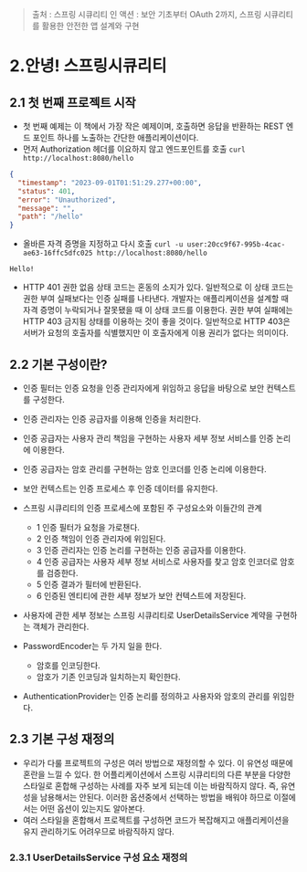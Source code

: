 > 출처 : 스프링 시큐리티 인 액션 : 보안 기초부터 OAuth 2까지, 스프링 시큐리티를 활용한 안전한 앱 설계와 구현

# 2.안녕! 스프링시큐리티
## 2.1 첫 번째 프로젝트 시작
- 첫 번째 예제는 이 책에서 가장 작은 예제이며, 호출하면 응답을 반환하는 REST 엔드 포인트 하나를 노출하는 간단한 애플리케이션이다.
- 먼저 Authorization 헤더를 이요하지 않고 엔드포인트를 호출 `curl http://localhost:8080/hello`
```json
{
  "timestamp": "2023-09-01T01:51:29.277+00:00",
  "status": 401,
  "error": "Unauthorized",
  "message": "",
  "path": "/hello"
}
```
- 올바른 자격 증명을 지정하고 다시 호출 `curl -u user:20cc9f67-995b-4cac-ae63-16ffc5dfc025 http://localhost:8080/hello`
```
Hello!
```
- HTTP 401 권한 없음 상태 코드는 혼동의 소지가 있다. 일반적으로 이 상태 코드는 권한 부여 실패보다는 인증 실패를 나타낸다.
개발자는 애플리케이션을 설계할 때 자격 증명이 누락되거나 잘못됐을 때 이 상태 코드를 이용한다. 권한 부여 실패에는 HTTP 403
금지됨 상태를 이용하는 것이 좋을 것이다. 일반적으로 HTTP 403은 서버가 요청의 호출자를 식별했지만 이 호출자에게 이용 권리가 없다는 의미이다.

## 2.2 기본 구성이란?
- 인증 필터는 인증 요청을 인증 관리자에게 위임하고 응답을 바탕으로 보안 컨텍스트를 구성한다.
- 인증 관리자는 인증 공급자를 이용해 인증을 처리한다.
- 인증 공급자는 사용자 관리 책임을 구현하는 사용자 세부 정보 서비스를 인증 논리에 이용한다.
- 인증 공급자는 암호 관리를 구현하는 암호 인코더를 인증 논리에 이용한다.
- 보안 컨텍스트는 인증 프로세스 후 인증 데이터를 유지한다.

- 스프링 시큐리티의 인증 프로세스에 포함된 주 구성요소와 이들간의 관계
  * 1 인증 필터가 요청을 가로챈다.
  * 2 인증 책임이 인증 관리자에 위임된다.
  * 3 인증 관리자는 인증 논리를 구현하는 인증 공급자를 이용한다.
  * 4 인증 공급자는 사용자 세부 정보 서비스로 사용자를 찾고 암호 인코더로 암호를 검증한다.
  * 5 인증 결과가 필터에 반환된다.
  * 6 인증된 엔티티에 관한 세부 정보가 보안 컨텍스트에 저장된다.

- 사용자에 관한 세부 정보는 스프링 시큐리티로 UserDetailsService 계약을 구현하는 객체가 관리한다.
- PasswordEncoder는 두 가지 일을 한다.
  * 암호를 인코딩한다.
  * 암호가 기존 인코딩과 일치하는지 확인한다.
- AuthenticationProvider는 인증 논리를 정의하고 사용자와 암호의 관리를 위임한다.

## 2.3 기본 구성 재정의
- 우리가 다룰 프로젝트의 구성은 여러 방법으로 재정의할 수 있다. 이 유연성 때문에 혼란을 느낄 수 있다.
한 어플리케이션에서 스프링 시큐리티의 다른 부분을 다양한 스타일로 혼합해 구성하는 사례를 자주 보게 되는데 이는
바람직하지 않다. 즉, 유연성을 남용해서는 안된다. 이러한 옵션중에서 선택하는 방법을 배워야 하므로 이절에서는
어떤 옵션이 있는지도 알아본다.
- 여러 스타일을 혼합해서 프로젝트를 구성하면 코드가 복잡해지고 애플리케이션을 유지 관리하기도 어려우므로 바람직하지 않다.

### 2.3.1 UserDetailsService 구성 요소 재정의 
